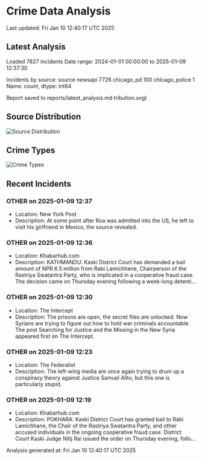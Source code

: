 # Crime Data Analysis
Last updated: Fri Jan 10 12:40:17 UTC 2025

## Latest Analysis

Loaded 7827 incidents
Date range: 2024-01-01 00:00:00 to 2025-01-09 12:37:30

Incidents by source:
source
newsapi           7726
chicago_pd         100
chicago_police       1
Name: count, dtype: int64

Report saved to reports/latest_analysis.md
tribution.svg)

## Source Distribution
![Source Distribution](images/source_distribution.svg)

## Crime Types
![Crime Types](images/crime_types.svg)

## Recent Incidents

### OTHER on 2025-01-09 12:37
- Location: New York Post
- Description: At some point after Roa was admitted into the US, he left to visit his girlfriend in Mexico, the source revealed.


### OTHER on 2025-01-09 12:36
- Location: Khabarhub.com
- Description: KATHMANDU: Kaski District Court has demanded a bail amount of NPR 6.5 million from Rabi Lamichhane, Chairperson of the Rastriya Swatantra Party, who is implicated in a cooperative fraud case. The decision came on Thursday evening following a week-long detenti…


### OTHER on 2025-01-09 12:30
- Location: The Intercept
- Description: The prisons are open, the secret files are unlocked. Now Syrians are trying to figure out how to hold war criminals accountable.
The post Searching for Justice and the Missing in the New Syria appeared first on The Intercept.


### OTHER on 2025-01-09 12:23
- Location: The Federalist
- Description: The left-wing media are once again trying to drum up a conspiracy theory against Justice Samuel Alito, but this one is particularly stupid.


### OTHER on 2025-01-09 12:19
- Location: Khabarhub.com
- Description: POKHARA: Kaski District Court has granted bail to Rabi Lamichhane, the Chair of the Rastriya Swatantra Party, and other accused individuals in the ongoing cooperative fraud case. District Court Kaski Judge Nitij Rai issued the order on Thursday evening, follo…

Analysis generated at: Fri Jan 10 12:40:17 UTC 2025
